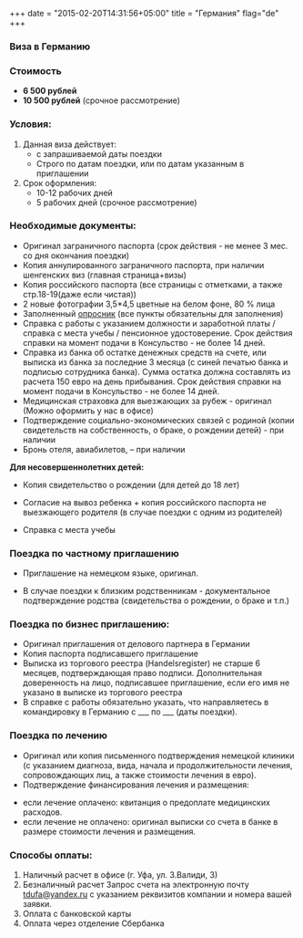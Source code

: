 +++
date = "2015-02-20T14:31:56+05:00"
title = "Германия"
flag="de"
+++
### Виза в Германию

### Стоимость
* **6 500 рублей**
* **10 500 рублей** (срочное рассмотрение)

### Условия:

1. Данная виза действует:
   * с запрашиваемой даты поездки
   * Строго по датам поездки, или по датам указанным в приглашении
2. Срок оформления: 
   * 10-12 рабочих дней
   * 5 рабочих дней (срочное рассмотрение)

### Необходимые документы:

* Оригинал заграничного паспорта (срок действия - не менее 3 мес. со дня окончания поездки)
* Копия аннулированного заграничного паспорта, при наличии шенгенских виз (главная страница+визы)
* Копия российского паспорта (все страницы с отметками, а также стр.18-19(даже если чистая))
* 2 новые фотографии 3,5*4,5 цветные на белом фоне, 80 % лица
* Заполненный [опросник](/forms/Opros-Shengen.docx) (все пункты обязательны для заполнения)
* Справка с работы с указанием должности и заработной платы /справка с места учебы / пенсионное удостоверение. Срок действия справки на момент подачи в Консульство - не более 14 дней.
* Справка из банка об остатке денежных средств на счете, или выписка из банка за последние 3 месяца (с синей печатью банка и подписью сотрудника банка). Сумма остатка должна составлять из расчета 150 евро на день прибывания. Срок действия справки на момент подачи в Консульство - не более 14 дней.
* Медицинская страховка для выезжающих за рубеж - оригинал (Можно оформить у нас в офисе)
* Подтверждение социально-экономических связей с родиной (копии свидетельств на собственность, о браке, о рождении детей) - при наличии
* Бронь отеля, авиабилетов, – при наличии

**Для несовершеннолетних детей:**

* Копия свидетельство о рождении (для детей до 18 лет)

* Согласие на вывоз ребенка + копия российского паспорта не выезжающего родителя (в случае поездки с одним из родителей)

* Справка с места учебы 

### Поездка по частному приглашению
* Приглашение на немецком языке, оригинал.

* В случае поездки к близким родственникам - документальное подтверждение родства (свидетельства о рождении, о браке и т.п.)


### Поездка по бизнес приглашению:

* Оригинал приглашения от делового партнера в Германии
* Копия паспорта подписавшего приглашение
* Выписка из торгового реестра (Handelsregister) не старше 6 месяцев, подтверждающая право подписи.
  Дополнительная доверенность на лицо, подписавшее приглашение, если его имя не указано в выписке из торгового реестра
* В справке с работы обязательно указать, что направляетесь в командировку в Германию с ___ по ___ (даты поездки).

### Поездка по лечению
* Оригинал или копия письменного подтверждения немецкой клиники (с указанием диагноза, вида, начала и продолжительности лечения, сопровождающих лиц, а также стоимости лечения в евро).
* Подтверждение финансирования лечения и размещения:
- если лечение оплачено: квитанция о предоплате медицинских расходов.
- если лечение не оплачено: оригинал выписки со счета в банке в размере стоимости лечения и размещения.


### Способы оплаты:

1. Наличный расчет в офисе (г. Уфа, ул. З.Валиди, 3)
2. Безналичный расчет 
Запрос счета на электронную почту [tdufa@yandex.ru](mailto:tdufa@yandex.ru)  с указанием реквизитов компании и номера вашей заявки. 
3. Оплата с банковской карты
4. Оплата через отделение Сбербанка

